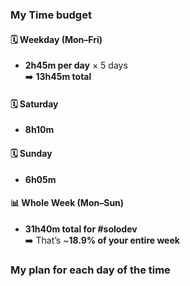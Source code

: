 ### My Time budget
#### 🗓 Weekday (Mon–Fri)
- **2h45m per day** × 5 days  
    ➡️ **13h45m total**
#### 🗓 Saturday
- **8h10m**
#### 🗓 Sunday
- **6h05m**
#### 📊 Whole Week (Mon–Sun)
- **31h40m total for #solodev**  
    ➡️ That’s ~**18.9% of your entire week**
### My plan for each day of the time